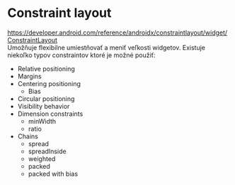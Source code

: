 # Constraint layout
https://developer.android.com/reference/androidx/constraintlayout/widget/ConstraintLayout <br>
Umožňuje flexibilne umiestňovať a meniť veľkosti widgetov.
Existuje niekoľko typov constraintov ktoré je možné použiť:
- Relative positioning
- Margins
- Centering positioning
  - Bias
- Circular positioning
- Visibility behavior
- Dimension constraints
  - minWidth
  - ratio
- Chains
  - spread
  - spreadInside
  - weighted
  - packed
  - packed with bias
